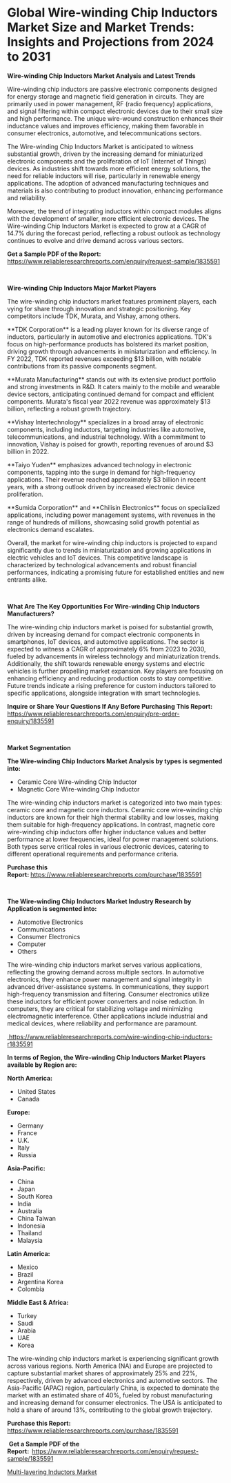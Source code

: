 <p><h1>Global Wire-winding Chip Inductors Market Size and Market Trends: Insights and Projections from 2024 to 2031</h1></p><p><strong>Wire-winding Chip Inductors Market Analysis and Latest Trends</strong></p>
<p><p>Wire-winding chip inductors are passive electronic components designed for energy storage and magnetic field generation in circuits. They are primarily used in power management, RF (radio frequency) applications, and signal filtering within compact electronic devices due to their small size and high performance. The unique wire-wound construction enhances their inductance values and improves efficiency, making them favorable in consumer electronics, automotive, and telecommunications sectors.</p><p>The Wire-winding Chip Inductors Market is anticipated to witness substantial growth, driven by the increasing demand for miniaturized electronic components and the proliferation of IoT (Internet of Things) devices. As industries shift towards more efficient energy solutions, the need for reliable inductors will rise, particularly in renewable energy applications. The adoption of advanced manufacturing techniques and materials is also contributing to product innovation, enhancing performance and reliability.</p><p>Moreover, the trend of integrating inductors within compact modules aligns with the development of smaller, more efficient electronic devices. The Wire-winding Chip Inductors Market is expected to grow at a CAGR of 14.7% during the forecast period, reflecting a robust outlook as technology continues to evolve and drive demand across various sectors.</p></p>
<p><strong>Get a Sample PDF of the Report:&nbsp;</strong> <a href="https://www.reliableresearchreports.com/enquiry/request-sample/1835591?utm_campaign=28&utm_medium=2&utm_source=Github&utm_content=ia&utm_term=31122024&utm_id=wire-winding-chip-inductors">https://www.reliableresearchreports.com/enquiry/request-sample/1835591</a></p>
<p>&nbsp;</p>
<p><strong>Wire-winding Chip Inductors Major Market Players</strong></p>
<p><p>The wire-winding chip inductors market features prominent players, each vying for share through innovation and strategic positioning. Key competitors include TDK, Murata, and Vishay, among others.</p><p>**TDK Corporation** is a leading player known for its diverse range of inductors, particularly in automotive and electronics applications. TDK's focus on high-performance products has bolstered its market position, driving growth through advancements in miniaturization and efficiency. In FY 2022, TDK reported revenues exceeding $13 billion, with notable contributions from its passive components segment.</p><p>**Murata Manufacturing** stands out with its extensive product portfolio and strong investments in R&D. It caters mainly to the mobile and wearable device sectors, anticipating continued demand for compact and efficient components. Murata's fiscal year 2022 revenue was approximately $13 billion, reflecting a robust growth trajectory.</p><p>**Vishay Intertechnology** specializes in a broad array of electronic components, including inductors, targeting industries like automotive, telecommunications, and industrial technology. With a commitment to innovation, Vishay is poised for growth, reporting revenues of around $3 billion in 2022.</p><p>**Taiyo Yuden** emphasizes advanced technology in electronic components, tapping into the surge in demand for high-frequency applications. Their revenue reached approximately $3 billion in recent years, with a strong outlook driven by increased electronic device proliferation.</p><p>**Sumida Corporation** and **Chilisin Electronics** focus on specialized applications, including power management systems, with revenues in the range of hundreds of millions, showcasing solid growth potential as electronics demand escalates.</p><p>Overall, the market for wire-winding chip inductors is projected to expand significantly due to trends in miniaturization and growing applications in electric vehicles and IoT devices. This competitive landscape is characterized by technological advancements and robust financial performances, indicating a promising future for established entities and new entrants alike.</p></p>
<p>&nbsp;</p>
<p><strong>What Are The Key Opportunities For Wire-winding Chip Inductors Manufacturers?</strong></p>
<p><p>The wire-winding chip inductors market is poised for substantial growth, driven by increasing demand for compact electronic components in smartphones, IoT devices, and automotive applications. The sector is expected to witness a CAGR of approximately 6% from 2023 to 2030, fueled by advancements in wireless technology and miniaturization trends. Additionally, the shift towards renewable energy systems and electric vehicles is further propelling market expansion. Key players are focusing on enhancing efficiency and reducing production costs to stay competitive. Future trends indicate a rising preference for custom inductors tailored to specific applications, alongside integration with smart technologies.</p></p>
<p><strong>Inquire or Share Your Questions If Any Before Purchasing This Report:</strong> <a href="https://www.reliableresearchreports.com/enquiry/pre-order-enquiry/1835591?utm_campaign=28&utm_medium=2&utm_source=Github&utm_content=ia&utm_term=31122024&utm_id=wire-winding-chip-inductors">https://www.reliableresearchreports.com/enquiry/pre-order-enquiry/1835591</a></p>
<p>&nbsp;</p>
<p><strong>Market Segmentation</strong></p>
<p><strong>The Wire-winding Chip Inductors Market Analysis by types is segmented into:</strong></p>
<p><ul><li>Ceramic Core Wire-winding Chip Inductor</li><li>Magnetic Core Wire-winding Chip Inductor</li></ul></p>
<p><p>The wire-winding chip inductors market is categorized into two main types: ceramic core and magnetic core inductors. Ceramic core wire-winding chip inductors are known for their high thermal stability and low losses, making them suitable for high-frequency applications. In contrast, magnetic core wire-winding chip inductors offer higher inductance values and better performance at lower frequencies, ideal for power management solutions. Both types serve critical roles in various electronic devices, catering to different operational requirements and performance criteria.</p></p>
<p><strong>Purchase this Report:&nbsp;</strong><a href="https://www.reliableresearchreports.com/purchase/1835591?utm_campaign=28&utm_medium=2&utm_source=Github&utm_content=ia&utm_term=31122024&utm_id=wire-winding-chip-inductors">https://www.reliableresearchreports.com/purchase/1835591</a></p>
<p>&nbsp;</p>
<p><strong>The Wire-winding Chip Inductors Market Industry Research by Application is segmented into:</strong></p>
<p><ul><li>Automotive Electronics</li><li>Communications</li><li>Consumer Electronics</li><li>Computer</li><li>Others</li></ul></p>
<p><p>The wire-winding chip inductors market serves various applications, reflecting the growing demand across multiple sectors. In automotive electronics, they enhance power management and signal integrity in advanced driver-assistance systems. In communications, they support high-frequency transmission and filtering. Consumer electronics utilize these inductors for efficient power converters and noise reduction. In computers, they are critical for stabilizing voltage and minimizing electromagnetic interference. Other applications include industrial and medical devices, where reliability and performance are paramount.</p></p>
<p><a href="https://www.reliableresearchreports.com/wire-winding-chip-inductors-r1835591?utm_campaign=28&utm_medium=2&utm_source=Github&utm_content=ia&utm_term=31122024&utm_id=wire-winding-chip-inductors">&nbsp;https://www.reliableresearchreports.com/wire-winding-chip-inductors-r1835591</a></p>
<p><strong>In terms of Region, the Wire-winding Chip Inductors Market Players available by Region are:</strong></p>
<p>
    <p> <strong> North America: </strong>
        <ul>
            <li>United States</li>
            <li>Canada</li>
        </ul>
        </p> 
    <p> <strong> Europe: </strong>
        <ul>
            <li>Germany</li>
            <li>France</li>
            <li>U.K.</li>
            <li>Italy</li>
            <li>Russia</li>
        </ul>
        </p> 
    <p> <strong> Asia-Pacific: </strong>
        <ul>
            <li>China</li>
            <li>Japan</li>
            <li>South Korea</li>
            <li>India</li>
            <li>Australia</li>
            <li>China Taiwan</li>
            <li>Indonesia</li>
            <li>Thailand</li>
            <li>Malaysia</li>
        </ul>
        </p> 
    <p> <strong> Latin America: </strong>
        <ul>
            <li>Mexico</li>
            <li>Brazil</li>
            <li>Argentina Korea</li>
            <li>Colombia</li>
        </ul>
        </p> 
    <p> <strong> Middle East & Africa: </strong>
        <ul>
            <li>Turkey</li>
            <li>Saudi</li>
            <li>Arabia</li>
            <li>UAE</li>
            <li>Korea</li>
        </ul>
    </p>
    </p>
<p><p>The wire-winding chip inductors market is experiencing significant growth across various regions. North America (NA) and Europe are projected to capture substantial market shares of approximately 25% and 22%, respectively, driven by advanced electronics and automotive sectors. The Asia-Pacific (APAC) region, particularly China, is expected to dominate the market with an estimated share of 40%, fueled by robust manufacturing and increasing demand for consumer electronics. The USA is anticipated to hold a share of around 13%, contributing to the global growth trajectory.</p></p>
<p><strong>Purchase this Report: </strong><a href="https://www.reliableresearchreports.com/purchase/1835591?utm_campaign=28&utm_medium=2&utm_source=Github&utm_content=ia&utm_term=31122024&utm_id=wire-winding-chip-inductors">https://www.reliableresearchreports.com/purchase/1835591</a></p>
<p>&nbsp;<strong>Get a Sample PDF of the Report:&nbsp;&nbsp;</strong><a href="https://www.reliableresearchreports.com/enquiry/request-sample/1835591?utm_campaign=28&utm_medium=2&utm_source=Github&utm_content=ia&utm_term=31122024&utm_id=wire-winding-chip-inductors">https://www.reliableresearchreports.com/enquiry/request-sample/1835591</a></p>
<p><strong></strong></p>
<p><p><a href="https://github.com/indrystar/Market-Research-Report-List-5/blob/main/multi-layering-inductors-market.md?utm_campaign=28&utm_medium=2&utm_source=Github&utm_content=ia&utm_term=31122024&utm_id=wire-winding-chip-inductors">Multi-layering Inductors Market</a></p></p>